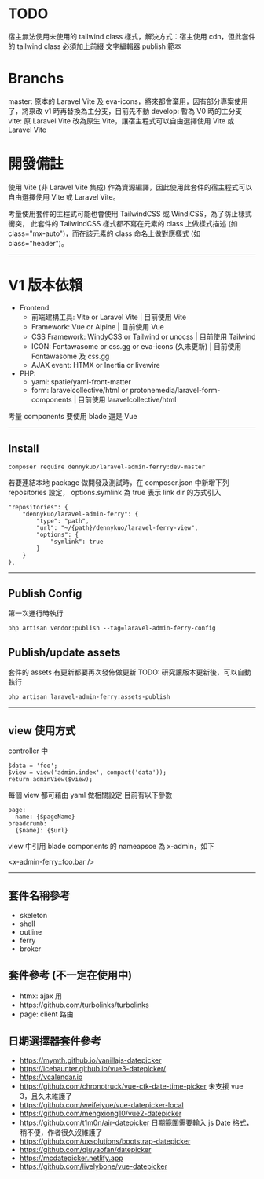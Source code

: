 # TODO

宿主無法使用未使用的 tailwind class 樣式，解決方式：宿主使用 cdn，但此套件的 tailwind class 必須加上前綴
文字編輯器
publish 範本

# Branchs

master: 原本的 Laravel Vite 及 eva-icons，將來都會棄用，因有部分專案使用了，將來改 v1 時再替換為主分支，目前先不動
develop: 暫為 V0 時的主分支
vite: 原 Laravel Vite 改為原生 Vite，讓宿主程式可以自由選擇使用 Vite 或 Laravel Vite

# 開發備註

使用 Vite (非 Laravel Vite 集成) 作為資源編譯，因此使用此套件的宿主程式可以自由選擇使用 Vite 或 Laravel Vite。

考量使用套件的主程式可能也會使用 TailwindCSS 或 WindiCSS，為了防止樣式衝突，
此套件的 TailwindCSS 樣式都不寫在元素的 class 上做樣式描述 (如 class="mx-auto")，而在該元素的 class 命名上做對應樣式 (如 class="header")。

----------------------------------------------------------

# V1 版本依賴

- Frontend
    - 前端建構工具: Vite or Laravel Vite | 目前使用 Vite
    - Framework: Vue or Alpine | 目前使用 Vue
    - CSS Framework: WindyCSS or Tailwind or unocss | 目前使用 Tailwind
    - ICON: Fontawasome or css.gg or eva-icons (久未更新) | 目前使用 Fontawasome 及 css.gg
    - AJAX event: HTMX or Inertia or livewire
- PHP:
    - yaml: spatie/yaml-front-matter
    - form: laravelcollective/html or protonemedia/laravel-form-components | 目前使用 laravelcollective/html

考量 components 要使用 blade 還是 Vue

----------------------------------------------------------

## Install

``` composer require dennykuo/laravel-admin-ferry:dev-master ```

若要連結本地 package 做開發及測試時，在 composer.json 中新增下列 repositories 設定，
options.symlink 為 true 表示 link dir 的方式引入

```
"repositories": {
    "dennykuo/laravel-admin-ferry": {
        "type": "path",
        "url": "~/{path}/dennykuo/laravel-ferry-view",
        "options": {
            "symlink": true
        }
    }
},
```

----------------------------------------------------------

## Publish Config

第一次運行時執行

``` php artisan vendor:publish --tag=laravel-admin-ferry-config ```

## Publish/update assets

套件的 assets 有更新都要再次發佈做更新
TODO: 研究讓版本更新後，可以自動執行

``` php artisan laravel-admin-ferry:assets-publish ```

----------------------------------------------------------

## view 使用方式

controller 中

```
$data = 'foo';
$view = view('admin.index', compact('data'));
return adminView($view);
```

每個 view 都可藉由 yaml 做相關設定
目前有以下參數

```
page:
  name: {$pageName}
breadcrumb:
  {$name}: {$url}
```

view 中引用 blade components 的 nameapsce 為 x-admin，如下

<x-admin-ferry::foo.bar />

----------------------------------------------------------

## 套件名稱參考

- skeleton
- shell
- outline
- ferry
- broker

## 套件參考 (不一定在使用中)
- htmx: ajax 用
- https://github.com/turbolinks/turbolinks
- page: client 路由

## 日期選擇器套件參考
- https://mymth.github.io/vanillajs-datepicker
- https://icehaunter.github.io/vue3-datepicker/
- https://vcalendar.io
- https://github.com/chronotruck/vue-ctk-date-time-picker 未支援 vue 3，且久未維護了
- https://github.com/weifeiyue/vue-datepicker-local
- https://github.com/mengxiong10/vue2-datepicker
- https://github.com/t1m0n/air-datepicker
    日期範圍需要輸入 js Date 格式，稍不便，作者很久沒維護了
- https://github.com/uxsolutions/bootstrap-datepicker
- https://github.com/qiuyaofan/datepicker
- https://mcdatepicker.netlify.app
- https://github.com/livelybone/vue-datepicker
